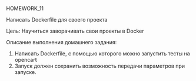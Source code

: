 HOMEWORK_11

Написать Dockerfile для своего проекта

Цель:
Научиться заворачивать свои проекты в Docker


Описание выполнения домашнего задания:
1) Написать Dockerfile, с помощью которого можно запустить тесты на opencart
2) Запуск должен сохранить возможность передачи параметров при запуске.

